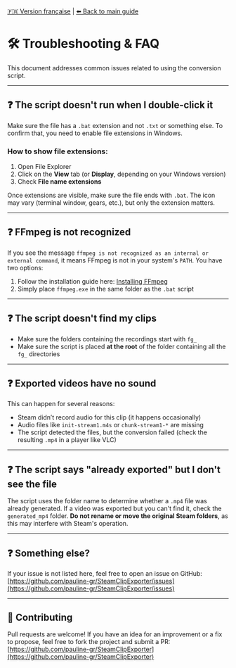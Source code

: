 [🇫🇷 Version française](troubleshooting.md) | [⬅️ Back to main guide](../README_EN.md)

# 🛠 Troubleshooting & FAQ

This document addresses common issues related to using the conversion script.

---

## ❓ The script doesn't run when I double-click it

Make sure the file has a `.bat` extension and not `.txt` or something else. To confirm that, you need to enable file extensions in Windows.

### How to show file extensions:
1. Open File Explorer
2. Click on the **View** tab (or **Display**, depending on your Windows version)
3. Check **File name extensions**

Once extensions are visible, make sure the file ends with `.bat`. The icon may vary (terminal window, gears, etc.), but only the extension matters.

---

## ❓ FFmpeg is not recognized

If you see the message `ffmpeg is not recognized as an internal or external command`, it means FFmpeg is not in your system's `PATH`. You have two options:

1. Follow the installation guide here: [Installing FFmpeg](installation_ffmpeg_EN.md)
2. Simply place `ffmpeg.exe` in the same folder as the `.bat` script

---

## ❓ The script doesn't find my clips

- Make sure the folders containing the recordings start with `fg_`
- Make sure the script is placed **at the root** of the folder containing all the `fg_` directories

---

## ❓ Exported videos have no sound

This can happen for several reasons:
- Steam didn’t record audio for this clip (it happens occasionally)
- Audio files like `init-stream1.m4s` or `chunk-stream1-*` are missing
- The script detected the files, but the conversion failed (check the resulting `.mp4` in a player like VLC)

---

## ❓ The script says "already exported" but I don't see the file

The script uses the folder name to determine whether a `.mp4` file was already generated. If a video was exported but you can't find it, check the `generated_mp4` folder.
**Do not rename or move the original Steam folders**, as this may interfere with Steam's operation.

---

## ❓ Something else?

If your issue is not listed here, feel free to open an issue on GitHub: [https://github.com/pauline-gr/SteamClipExporter/issues](https://github.com/pauline-gr/SteamClipExporter/issues)

---

## 🤝 Contributing

Pull requests are welcome!
If you have an idea for an improvement or a fix to propose, feel free to fork the project and submit a PR:
[https://github.com/pauline-gr/SteamClipExporter](https://github.com/pauline-gr/SteamClipExporter)

